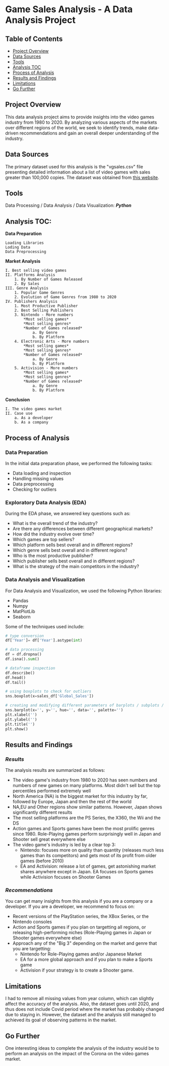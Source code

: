 # Game Sales Analysis - A Data Analysis Project

## Table of Contents

 * [Project Overview](#project-overview)
 * [Data Sources](#data-sources)
 * [Tools](#tools)
 * [Analysis TOC](#analysis-toc)
 * [Process of Analysis](#process-of-analysis)
 * [Results and Findings](#results-and-findings)
 * [Limitations](#limitations)
 * [Go Further](#go-further)

## Project Overview

This data analysis project aims to provide insights into the video games industry from 1980 to 2020. By analyzing various aspects of the markets over different regions of the world, we seek to identify trends, make data-driven recommendations and gain an overall deeper understanding of the industry.

## Data Sources

The primary dataset used for this analysis is the "vgsales.csv" file presenting detailed information about a list of video games with sales greater than 100,000 copies. The dataset was obtained from [this website](https://zenodo.org/records/5898311#.Y9Y2K9JBwUE).

## Tools

Data Processing / Data Analysis / Data Visualization: ***Python***

## Analysis TOC:

**Data Preparation**

    Loading Libraries
    Loding Data
    Data Preprocessing

**Market Analysis**

    I. Best selling video games
    II. Platforms Analysis
        1. By Number of Games Released
        2. By Sales
    III. Genre Analysis
        1. Popular Game Genres
        2. Evolution of Game Genres from 1980 to 2020
    IV. Publishers Analysis
        1. Most Productive Publisher
        2. Best Selling Publishers
        3. Nintendo - More numbers
            *Most selling games*
            *Most selling genres*
            *Number of Games released*
                a. By Genre
                b. By Platform
        4. Electronic Arts - More numbers
            *Most selling games*
            *Most selling genres*
            *Number of Games released*
                a. By Genre
                b. By Platform
        5. Activision - More numbers
            *Most selling games*
            *Most selling genres*
            *Number of Games released*
                a. By Genre
                b. By Platform
**Conclusion**

    I. The video games market
    II. Case use
        a. As a developer
        b. As a company

## Process of Analysis

### Data Preparation

In the initial data preparation phase, we performed the following tasks:
   * Data loading and inspection 
   * Handling missing values
   * Data preprocessing
   * Checking for outliers

### Exploratory Data Analysis (EDA)

During the EDA phase, we answered key questions such as:
   * What is the overall trend of the industry?
   * Are there any differences between different geographical markets?
   * How did the industry evolve over time?
   * Which games are top sellers?
   * Which platform sells best overall and in different regions?
   * Which genre sells best overall and in different regions?
   * Who is the most productive publisher?
   * Which publisher sells best overall and in different regions?
   * What is the strategy of the main competitors in the industry?

### Data Analysis and Visualization

For Data Analysis and Visualization, we used the following Python libraries:
   * Pandas
   * Numpy
   * MatPlotLib
   * Seaborn

Some of the techniques used include:

``` python
# type conversion
df['Year']= df['Year'].astype(int)

# data processing
df = df.dropna()
df.isna().sum()

# dataframe inspection
df.describe()
df.head()
df.tail()

# using boxplots to check for outliers
sns.boxplot(x=sales_df['Global_Sales'])

# creating and modifying different parameters of barplots / subplots / lineplots for visualization 
sns.barplot(x='', y='', hue='', data='', palette='')
plt.xlabel('')
plt.ylabel('')
plt.title('')
plt.show()
```

## Results and Findings

### *Results*
The analysis results are summarized as follows:
   * The video game's industry from 1980 to 2020 has seen numbers and numbers of new games on many platforms. Most didn't sell but the top percentiles performed extremely well
   * North America (NA) is the biggest market for this industry by far, followed by Europe, Japan and then the rest of the world
   * NA,EU and Other regions show similar patterns. However, Japan shows significantly different results
   * The most selling platforms are the PS Series, the X360, the Wii and the DS
   * Action games and Sports games have been the most prolific genres since 1980. Role-Playing games perform surprisingly well in Japan and Shooter sell great everywhere else
   * The video game's industry is led by a clear top 3:
        * Nintendo: focuses more on quality than quantity (releases much less games than its competitors) and gets most of its profit from older games (before 2010)
        * EA and Activision: release a lot of games, get astonishing market shares anywhere except in Japan. EA focuses on Sports games while Activision focuses on Shooter Games

### *Recommendations*
You can get many insights from this analysis if you are a company or a developer. If you are a developer, we recommend to focus on:
   * Recent versions of the PlayStation series, the XBox Series, or the Nintendo consoles
   * Action and Sports games if you plan on targetting all regions, or releasing high-performing niches (Role-Playing games in Japan or Shooter games everywhere else)
   * Approach any of the "Big 3" depending on the market and genre that you are targetting:
        * Nintendo for Role-Playing games and/or Japanese Market
        * EA for a more global approach and if you plan to make a Sports game
        * Activision if your strategy is to create a Shooter game.

## Limitations

I had to remove all missing values from year column, which can slightly affect the accuracy of the analysis. Also, the dataset goes until 2020, and thus does not include Covid period where the market has probably changed due to staying in.
However, the dataset and the analysis still managed to achieved its goal of observing patterns in the market.

## Go Further

One interesting ideas to complete the analysis of the industry would be to perform an analysis on the impact of the Corona on the video games market.
